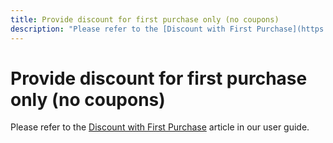 ```yaml
---
title: Provide discount for first purchase only (no coupons)
description: "Please refer to the [Discount with First Purchase](https://docs.magento.com/m2/ee/user_guide/marketing/price-rule-discount-first-purchase.html) article in our user guide."
---
```


# Provide discount for first purchase only (no coupons)

Please refer to the [Discount with First Purchase](https://docs.magento.com/m2/ee/user_guide/marketing/price-rule-discount-first-purchase.html) article in our user guide. 
